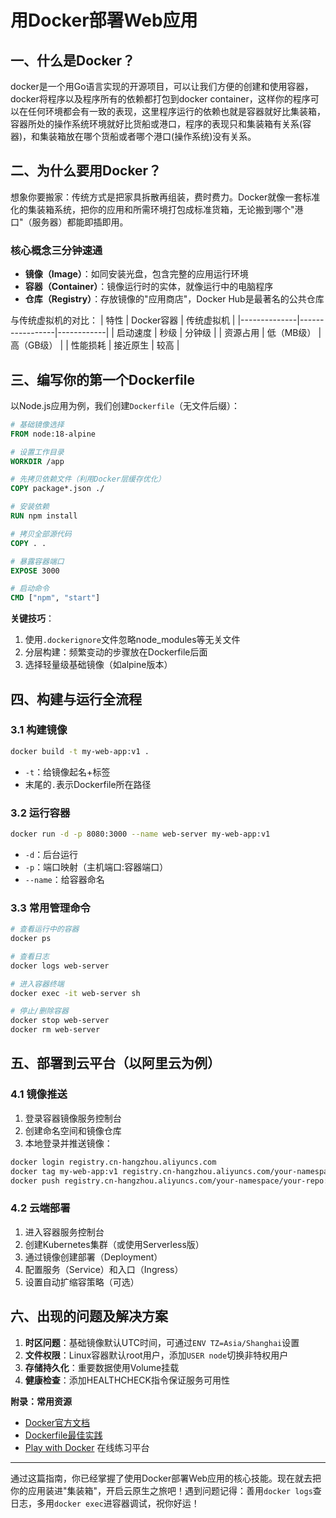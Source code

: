 # 用Docker部署Web应用
## 一、什么是Docker？
docker是一个用Go语言实现的开源项目，可以让我们方便的创建和使用容器，docker将程序以及程序所有的依赖都打包到docker container，这样你的程序可以在任何环境都会有一致的表现，这里程序运行的依赖也就是容器就好比集装箱，容器所处的操作系统环境就好比货船或港口，程序的表现只和集装箱有关系(容器)，和集装箱放在哪个货船或者哪个港口(操作系统)没有关系。
## 二、为什么要用Docker？

想象你要搬家：传统方式是把家具拆散再组装，费时费力。Docker就像一套标准化的集装箱系统，把你的应用和所需环境打包成标准货箱，无论搬到哪个"港口"（服务器）都能即插即用。

### 核心概念三分钟速通
- **镜像（Image）**：如同安装光盘，包含完整的应用运行环境
- **容器（Container）**：镜像运行时的实体，就像运行中的电脑程序
- **仓库（Registry）**：存放镜像的"应用商店"，Docker Hub是最著名的公共仓库

与传统虚拟机的对比：
| 特性         | Docker容器       | 传统虚拟机  |
|--------------|-----------------|------------|
| 启动速度     | 秒级            | 分钟级      |
| 资源占用     | 低（MB级）      | 高（GB级）  |
| 性能损耗     | 接近原生        | 较高        |

## 三、编写你的第一个Dockerfile

以Node.js应用为例，我们创建`Dockerfile`（无文件后缀）：

```dockerfile
# 基础镜像选择
FROM node:18-alpine

# 设置工作目录
WORKDIR /app

# 先拷贝依赖文件（利用Docker层缓存优化）
COPY package*.json ./

# 安装依赖
RUN npm install

# 拷贝全部源代码
COPY . .

# 暴露容器端口
EXPOSE 3000

# 启动命令
CMD ["npm", "start"]
```

**关键技巧**：
1. 使用`.dockerignore`文件忽略node_modules等无关文件
2. 分层构建：频繁变动的步骤放在Dockerfile后面
3. 选择轻量级基础镜像（如alpine版本）

## 四、构建与运行全流程

### 3.1 构建镜像
```bash
docker build -t my-web-app:v1 .
```
- `-t`：给镜像起名+标签
- 末尾的`.`表示Dockerfile所在路径

### 3.2 运行容器
```bash
docker run -d -p 8080:3000 --name web-server my-web-app:v1
```
- `-d`：后台运行
- `-p`：端口映射（主机端口:容器端口）
- `--name`：给容器命名

### 3.3 常用管理命令
```bash
# 查看运行中的容器
docker ps

# 查看日志
docker logs web-server

# 进入容器终端
docker exec -it web-server sh

# 停止/删除容器
docker stop web-server
docker rm web-server
```

## 五、部署到云平台（以阿里云为例）

### 4.1 镜像推送
1. 登录容器镜像服务控制台
2. 创建命名空间和镜像仓库
3. 本地登录并推送镜像：
```bash
docker login registry.cn-hangzhou.aliyuncs.com
docker tag my-web-app:v1 registry.cn-hangzhou.aliyuncs.com/your-namespace/your-repo:v1
docker push registry.cn-hangzhou.aliyuncs.com/your-namespace/your-repo:v1
```

### 4.2 云端部署
1. 进入容器服务控制台
2. 创建Kubernetes集群（或使用Serverless版）
3. 通过镜像创建部署（Deployment）
4. 配置服务（Service）和入口（Ingress）
5. 设置自动扩缩容策略（可选）

## 六、出现的问题及解决方案

1. **时区问题**：基础镜像默认UTC时间，可通过`ENV TZ=Asia/Shanghai`设置
2. **文件权限**：Linux容器默认root用户，添加`USER node`切换非特权用户
3. **存储持久化**：重要数据使用Volume挂载
4. **健康检查**：添加HEALTHCHECK指令保证服务可用性

**附录：常用资源**
- [Docker官方文档](https://docs.docker.com/)
- [Dockerfile最佳实践](https://docs.docker.com/develop/develop-images/dockerfile_best-practices/)
- [Play with Docker](https://labs.play-with-docker.com/) 在线练习平台

---

通过这篇指南，你已经掌握了使用Docker部署Web应用的核心技能。现在就去把你的应用装进"集装箱"，开启云原生之旅吧！遇到问题记得：善用`docker logs`查日志，多用`docker exec`进容器调试，祝你好运！

